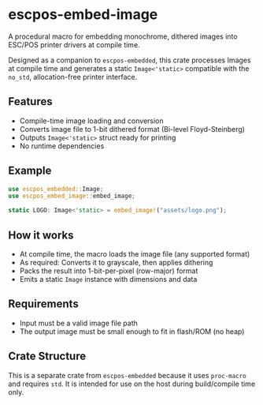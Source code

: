 # escpos-embed-image

A procedural macro for embedding monochrome, dithered images into ESC/POS printer drivers at compile time.

Designed as a companion to `escpos-embedded`, this crate processes Images at compile time and generates a static `Image<'static>` compatible with the `no_std`, allocation-free printer interface.

## Features

- Compile-time image loading and conversion
- Converts image file to 1-bit dithered format (Bi-level Floyd-Steinberg)
- Outputs `Image<'static>` struct ready for printing
- No runtime dependencies

## Example

```rust
use escpos_embedded::Image;
use escpos_embed_image::embed_image;

static LOGO: Image<'static> = embed_image!("assets/logo.png");
```

## How it works

- At compile time, the macro loads the image file (any supported format)
- As required: Converts it to grayscale, then applies dithering
- Packs the result into 1-bit-per-pixel (row-major) format
- Emits a static `Image` instance with dimensions and data

## Requirements

- Input must be a valid image file path
- The output image must be small enough to fit in flash/ROM (no heap)

## Crate Structure

This is a separate crate from `escpos-embedded` because it uses `proc-macro` and requires `std`. It is intended for use on the host during build/compile time only.
